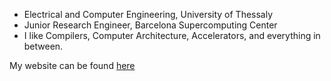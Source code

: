 - Electrical and Computer Engineering, University of Thessaly
- Junior Research Engineer, Barcelona Supercomputing Center
- I like Compilers, Computer Architecture, Accelerators, and everything in between.

My website can be found [here](https://akastoras.github.io/)

